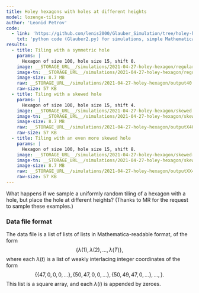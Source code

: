 ```yaml
---
title: Holey hexagons with holes at different heights
model: lozenge-tilings
author: 'Leonid Petrov'
code:
  - link: 'https://github.com/lenis2000/Glauber_Simulation/tree/holey-hexagons'
    txt: 'python code (Glauber2.py) for simulations, simple Mathematica code (Dynamic.nb) for drawing'
results:
  - title: Tiling with a symmetric hole
    params: |
      Hexagon of size 100, hole size 15, shift 0.
    image: __STORAGE_URL__/simulations/2021-04-27-holey-hexagon/regular.png
    image-tn: __STORAGE_URL__/simulations/2021-04-27-holey-hexagon/regular-tn.png
    image-size: 8.7 MB
    raw: __STORAGE_URL__/simulations/2021-04-27-holey-hexagon/output40.txt
    raw-size: 57 KB
  - title: Tiling with a skewed hole
    params: |
      Hexagon of size 100, hole size 15, shift 4.
    image: __STORAGE_URL__/simulations/2021-04-27-holey-hexagon/skewed.png
    image-tn: __STORAGE_URL__/simulations/2021-04-27-holey-hexagon/skewed-tn.png
    image-size: 8.7 MB
    raw: __STORAGE_URL__/simulations/2021-04-27-holey-hexagon/outputX40.txt
    raw-size: 57 KB
  - title: Tiling with an even more skewed hole
    params: |
      Hexagon of size 100, hole size 15, shift 8.
    image: __STORAGE_URL__/simulations/2021-04-27-holey-hexagon/skewed-more.png
    image-tn: __STORAGE_URL__/simulations/2021-04-27-holey-hexagon/skewed-more-tn.png
    image-size: 8.7 MB
    raw: __STORAGE_URL__/simulations/2021-04-27-holey-hexagon/outputXX40.txt
    raw-size: 57 KB
---
```


What happens if we sample a uniformly random tiling of a hexagon with a hole, but place the hole at different heights? (Thanks to MR for the request to sample these examples.)

### Data file format

The data file is a list of lists of lists in Mathematica-readable format, of the form
$$\{ \lambda(1),\lambda(2),\ldots,\lambda(T) \},$$
where each $\lambda(t)$ is a list of weakly interlacing
integer coordinates of the form
$$\{ \{ 47,0,0,0,\ldots \},\{ 50,47,0,0,\ldots \} , \{ 50,49,47,0,\ldots \} ,\ldots, \} .$$
This list is a square array, and each $\lambda(i)$ is appended by zeroes.
